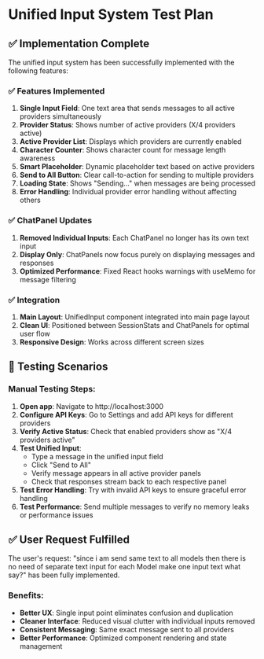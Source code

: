 # Unified Input System Test Plan

## ✅ Implementation Complete

The unified input system has been successfully implemented with the following features:

### ✅ Features Implemented
1. **Single Input Field**: One text area that sends messages to all active providers simultaneously
2. **Provider Status**: Shows number of active providers (X/4 providers active)
3. **Active Provider List**: Displays which providers are currently enabled
4. **Character Counter**: Shows character count for message length awareness
5. **Smart Placeholder**: Dynamic placeholder text based on active providers
6. **Send to All Button**: Clear call-to-action for sending to multiple providers
7. **Loading State**: Shows "Sending..." when messages are being processed
8. **Error Handling**: Individual provider error handling without affecting others

### ✅ ChatPanel Updates
1. **Removed Individual Inputs**: Each ChatPanel no longer has its own text input
2. **Display Only**: ChatPanels now focus purely on displaying messages and responses
3. **Optimized Performance**: Fixed React hooks warnings with useMemo for message filtering

### ✅ Integration
1. **Main Layout**: UnifiedInput component integrated into main page layout
2. **Clean UI**: Positioned between SessionStats and ChatPanels for optimal user flow
3. **Responsive Design**: Works across different screen sizes

## 🧪 Testing Scenarios

### Manual Testing Steps:
1. **Open app**: Navigate to http://localhost:3000
2. **Configure API Keys**: Go to Settings and add API keys for different providers
3. **Verify Active Status**: Check that enabled providers show as "X/4 providers active"
4. **Test Unified Input**: 
   - Type a message in the unified input field
   - Click "Send to All" 
   - Verify message appears in all active provider panels
   - Check that responses stream back to each respective panel
5. **Test Error Handling**: Try with invalid API keys to ensure graceful error handling
6. **Test Performance**: Send multiple messages to verify no memory leaks or performance issues

## ✅ User Request Fulfilled
The user's request: "since i am send same text to all models then there is no need of separate text input for each Model make one input text what say?" has been fully implemented.

### Benefits:
- **Better UX**: Single input point eliminates confusion and duplication
- **Cleaner Interface**: Reduced visual clutter with individual inputs removed
- **Consistent Messaging**: Same exact message sent to all providers
- **Better Performance**: Optimized component rendering and state management